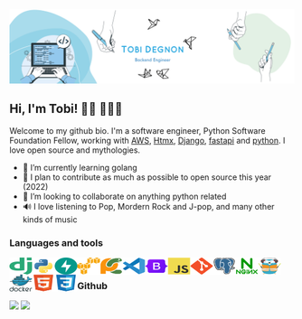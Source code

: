 ![](https://github.com/Tobi-De/Tobi-De/blob/master/img/cover.png?raw=true)

## Hi, I'm Tobi! 👋🏾 👨🏿‍💻

Welcome to my github bio. I'm a software engineer, Python Software Foundation Fellow, working with [AWS](https://aws.amazon.com/fr/), [Htmx](https://github.com/bigskysoftware/htmx), [Django](https://github.com/django/django), [fastapi](https://github.com/tiangolo/fastapi) and [python](https://github.com/python).
I love open source and mythologies. 

- 🔭 I’m currently learning golang
- 🌱 I plan to contribute as much as possible to open source this year (2022)
- 👯 I’m looking to collaborate on anything python related
- 🔊 I love listening to Pop, Mordern Rock and J-pop, and many other kinds of music

### Languages and tools

<img align="left" height="30" width="40" src="https://raw.githubusercontent.com/Tobi-De/Tobi-De/dc4939b2574edd5f2247aebc4a69b56ce9455035/img/django.svg">
<img align="left" height="30" width="40" src="https://raw.githubusercontent.com/devicons/devicon/master/icons/python/python-original.svg">
<img align="left" height="30" width="40" src="https://raw.githubusercontent.com/Tobi-De/Tobi-De/41438af7db7e2485b78a47644b2c57ce3d8fd17a/img/fastapi.svg">
<img align="left" height="30" width="40" src="https://raw.githubusercontent.com/Tobi-De/Tobi-De/583de3e015324f79941ad65021096b1b5b16c86a/img/aws-logo.svg">
<img align="left" height="30" width="40" src="https://raw.githubusercontent.com/devicons/devicon/master/icons/pycharm/pycharm-original.svg">
<img align="left" height="30" width="40" src="https://raw.githubusercontent.com/devicons/devicon/master/icons/vscode/vscode-original.svg">
<img align="left" height="30" width="40" src="https://raw.githubusercontent.com/devicons/devicon/master/icons/bootstrap/bootstrap-original.svg">
<img align="left" height="30" width="40" src="https://raw.githubusercontent.com/devicons/devicon/master/icons/javascript/javascript-original.svg">
<img align="left" height="30" width="40" src="https://raw.githubusercontent.com/devicons/devicon/master/icons/git/git-original.svg">
<img align="left" height="30" width="40" src="https://raw.githubusercontent.com/devicons/devicon/master/icons/postgresql/postgresql-original.svg">
<img align="left" height="30" width="40" src="https://raw.githubusercontent.com/Tobi-De/Tobi-De/d18409af79a9b19da87432d8b2db3e33d0e9ae7d/img/nginx.svg">
<img align="left" height="30" width="40" src="https://raw.githubusercontent.com/Tobi-De/Tobi-De/d18409af79a9b19da87432d8b2db3e33d0e9ae7d/img/traefik.svg">
<img align="left" height="30" width="40" src="https://raw.githubusercontent.com/Tobi-De/Tobi-De/8cf065d9008617b1cb9a58e6308bfbc665b605f9/img/docker.svg">
<img align="left" height="30" width="40" src="https://raw.githubusercontent.com/devicons/devicon/master/icons/html5/html5-original.svg">
<img align="left" height="30" width="40" src="https://raw.githubusercontent.com/devicons/devicon/master/icons/css3/css3-original.svg">

</br>

### Github

<div>
<img  height="180em"  src="https://github-readme-stats.tobi-de.vercel.app/api?username=Tobi-De&count_private=true&show_icons=true&hide_border=true&theme=dracula" />
<img  height="180em"  src="https://github-readme-stats.tobi-de.vercel.app/api/top-langs?username=Tobi-De&layout=compact&hide_border=true&theme=dracula" />
</div>
